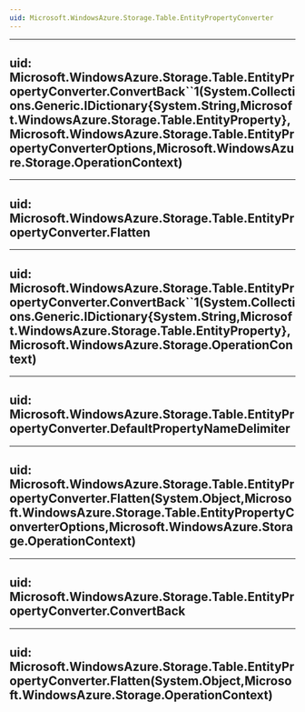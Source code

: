 ```yaml
---
uid: Microsoft.WindowsAzure.Storage.Table.EntityPropertyConverter
---
```


---
uid: Microsoft.WindowsAzure.Storage.Table.EntityPropertyConverter.ConvertBack``1(System.Collections.Generic.IDictionary{System.String,Microsoft.WindowsAzure.Storage.Table.EntityProperty},Microsoft.WindowsAzure.Storage.Table.EntityPropertyConverterOptions,Microsoft.WindowsAzure.Storage.OperationContext)
---

---
uid: Microsoft.WindowsAzure.Storage.Table.EntityPropertyConverter.Flatten
---

---
uid: Microsoft.WindowsAzure.Storage.Table.EntityPropertyConverter.ConvertBack``1(System.Collections.Generic.IDictionary{System.String,Microsoft.WindowsAzure.Storage.Table.EntityProperty},Microsoft.WindowsAzure.Storage.OperationContext)
---

---
uid: Microsoft.WindowsAzure.Storage.Table.EntityPropertyConverter.DefaultPropertyNameDelimiter
---

---
uid: Microsoft.WindowsAzure.Storage.Table.EntityPropertyConverter.Flatten(System.Object,Microsoft.WindowsAzure.Storage.Table.EntityPropertyConverterOptions,Microsoft.WindowsAzure.Storage.OperationContext)
---

---
uid: Microsoft.WindowsAzure.Storage.Table.EntityPropertyConverter.ConvertBack
---

---
uid: Microsoft.WindowsAzure.Storage.Table.EntityPropertyConverter.Flatten(System.Object,Microsoft.WindowsAzure.Storage.OperationContext)
---
